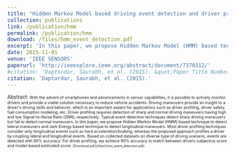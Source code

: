 ```yaml
---
title: "Hidden Markov Model based driving event detection and driver profiling from mobile inertial sensor data"
collection: publications
link: /publication/hmm
permalink: /publication/hmm
download: /files/hmm_event_detection.pdf
excerpt: 'In this paper, we propose Hidden Markov Model (HMM) based technique to detect lateral maneuvers and Jerk Energy based technique to detect longitudinal maneuvers.'
date: 2015-11-01
venue: 'IEEE SENSORS'
paperurl: 'http://ieeexplore.ieee.org/abstract/document/7370312/'
#citation: 'Daptardar, Saurabh, et al. (2015). &quot;Paper Title Number 3.&quot; <i>Journal 1</i>. 1(3).'
citation: 'Daptardar, Saurabh, et al. (2015).'
---
```

<span style="font-size: 0.8em;">
Abstract:

<span style="font-size: 0.8em;">
With the advent of smartphones and advancements in sensor capabilities, it is possible to actively monitor drivers and provide a viable solution necessary to reduce vehicle accidents. Driving maneuvers provide an insight to a driver's driving skills and behavior, which is an important aspect for applications such as driver profiling, driver safety, fuel consumption modeling, etc. Driver profiling requires detection of sharp and normal driving maneuvers having high and low Signal-to-Noise Ratio (SNR), respectively. Typical event detection techniques detect sharp driving maneuvers but fail to detect normal maneuvers. In this paper, we propose Hidden Markov Model (HMM) based technique to detect lateral maneuvers and Jerk Energy based technique to detect longitudinal maneuvers. Most driver profiling techniques consider only longitudinal events such as hard acceleration/braking, whereas the proposed approach profiles a driver by coupling lateral and longitudinal events. Based on collected datasets on diverse type of driving scenario, events are detected with 95% accuracy. For driver profiling, we achieve 90% accuracy in match between drivers subjective score and model-based estimated score.

<span style="font-size: 0.8em;">
[Download pdf](/files/hmm_event_detection.pdf) </span>

